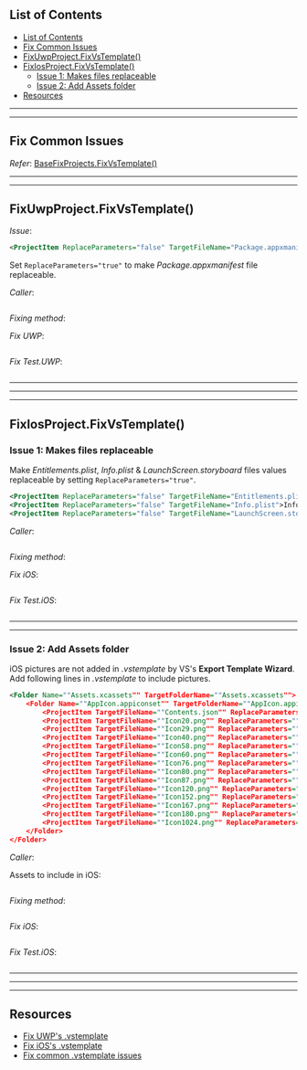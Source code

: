 ## List of Contents
- [List of Contents](#list-of-contents)
- [Fix Common Issues](#fix-common-issues)
- [FixUwpProject.FixVsTemplate()](#fixuwpprojectfixvstemplate)
- [FixIosProject.FixVsTemplate()](#fixiosprojectfixvstemplate)
  - [Issue 1: Makes files replaceable](#issue-1-makes-files-replaceable)
  - [Issue 2: Add Assets folder](#issue-2-add-assets-folder)
- [Resources](#resources)


___
___


## Fix Common Issues

*Refer*: [BaseFixProjects.FixVsTemplate()][1]


___
___


## FixUwpProject.FixVsTemplate()

*Issue*:

```xml
<ProjectItem ReplaceParameters="false" TargetFileName="Package.appxmanifest">Package.appxmanifest</ProjectItem>
```

Set `ReplaceParameters="true"` to make *Package.appxmanifest* file replaceable.

*Caller*:

```cs --region "Fix UWP" --source-file .\..\..\..\MvvmCross.Template\Program.cs --project .\..\..\..\MvvmCross.Template\MvvmCross.Template.csproj
```

*Fixing method*:

*Fix UWP*:

```cs --region "Make UWP Package.appxmanifest replaceable" --source-file .\..\..\..\MvvmCross.Template\FixUwpProject.cs --project .\..\..\..\MvvmCross.Template\MvvmCross.Template.csproj
```

*Fix Test.UWP*:

```cs --region "Make Test.UWP Package.appxmanifest replaceable" --source-file .\..\..\..\MvvmCross.Template\FixUwpProject.cs --project .\..\..\..\MvvmCross.Template\MvvmCross.Template.csproj
```



___
___
___



## FixIosProject.FixVsTemplate()

### Issue 1: Makes files replaceable

Make *Entitlements.plist*, *Info.plist* & *LaunchScreen.storyboard* files values replaceable by setting `ReplaceParameters="true"`.

```xml
<ProjectItem ReplaceParameters="false" TargetFileName="Entitlements.plist">Entitlements.plist</ProjectItem>
<ProjectItem ReplaceParameters="false" TargetFileName="Info.plist">Info.plist</ProjectItem>
<ProjectItem ReplaceParameters="false" TargetFileName="LaunchScreen.storyboard">LaunchScreen.storyboard</ProjectItem>
```

*Caller*:

```cs --region "Fix iOS" --source-file .\..\..\..\MvvmCross.Template\Program.cs --project .\..\..\..\MvvmCross.Template\MvvmCross.Template.csproj
```

*Fixing method*:

*Fix iOS*:

```cs --region "Make iOS files replaceable" --source-file .\..\..\..\MvvmCross.Template\FixIosProject.cs --project .\..\..\..\MvvmCross.Template\MvvmCross.Template.csproj
```

*Fix Test.iOS*:

```cs --region "Make Test.iOS files replaceable" --source-file .\..\..\..\MvvmCross.Template\FixIosProject.cs --project .\..\..\..\MvvmCross.Template\MvvmCross.Template.csproj
```

___
___


### Issue 2: Add Assets folder

iOS pictures are not added in *.vstemplate* by VS's **Export Template Wizard**.  
Add following lines in *.vstemplate* to include pictures.

```xml
<Folder Name=""Assets.xcassets"" TargetFolderName=""Assets.xcassets"">
    <Folder Name=""AppIcon.appiconset"" TargetFolderName=""AppIcon.appiconset"">
        <ProjectItem TargetFileName=""Contents.json"" ReplaceParameters=""true"">Contents.json</ProjectItem>
        <ProjectItem TargetFileName=""Icon20.png"" ReplaceParameters=""false"">Icon20.png</ProjectItem>
        <ProjectItem TargetFileName=""Icon29.png"" ReplaceParameters=""false"">Icon29.png</ProjectItem>
        <ProjectItem TargetFileName=""Icon40.png"" ReplaceParameters=""false"">Icon40.png</ProjectItem>
        <ProjectItem TargetFileName=""Icon58.png"" ReplaceParameters=""false"">Icon58.png</ProjectItem>
        <ProjectItem TargetFileName=""Icon60.png"" ReplaceParameters=""false"">Icon60.png</ProjectItem>
        <ProjectItem TargetFileName=""Icon76.png"" ReplaceParameters=""false"">Icon76.png</ProjectItem>
        <ProjectItem TargetFileName=""Icon80.png"" ReplaceParameters=""false"">Icon80.png</ProjectItem>
        <ProjectItem TargetFileName=""Icon87.png"" ReplaceParameters=""false"">Icon87.png</ProjectItem>
        <ProjectItem TargetFileName=""Icon120.png"" ReplaceParameters=""false"">Icon120.png</ProjectItem>
        <ProjectItem TargetFileName=""Icon152.png"" ReplaceParameters=""false"">Icon152.png</ProjectItem>
        <ProjectItem TargetFileName=""Icon167.png"" ReplaceParameters=""false"">Icon167.png</ProjectItem>
        <ProjectItem TargetFileName=""Icon180.png"" ReplaceParameters=""false"">Icon180.png</ProjectItem>
        <ProjectItem TargetFileName=""Icon1024.png"" ReplaceParameters=""false"">Icon1024.png</ProjectItem>
    </Folder>
</Folder>
```

*Caller*:

Assets to include in iOS:

```cs --region "Fix iOS" --source-file .\..\..\..\MvvmCross.Template\Program.cs --project .\..\..\..\MvvmCross.Template\MvvmCross.Template.csproj
```

*Fixing method*:

```cs --region "iOS Assets" --source-file .\..\..\..\MvvmCross.Template\FixIosProject.cs --project .\..\..\..\MvvmCross.Template\MvvmCross.Template.csproj
```

*Fix iOS*:

```cs --region "Add assets in iOS" --source-file .\..\..\..\MvvmCross.Template\FixIosProject.cs --project .\..\..\..\MvvmCross.Template\MvvmCross.Template.csproj
```

*Fix Test.iOS*:

```cs --region "Add assets in Test.iOS" --source-file .\..\..\..\MvvmCross.Template\FixIosProject.cs --project .\..\..\..\MvvmCross.Template\MvvmCross.Template.csproj
```



___
___
___



## Resources

* [Fix UWP's .vstemplate][2]
* [Fix iOS's .vstemplate][3]
* [Fix common .vstemplate issues][1]















[1]: ./../2.%20Fix%20Common%20Issues/3.%20Fix%20vstemplate.md#list-of-contents "Fix common issues in .vstemplate files."
[2]: https://dev.azure.com/prosocode/VS/_git/MvxTemplate?path=%2FMvvmCross.Template%2FFixUwpProject.cs&version=GBdev "Fix UWP's .vstemplate - Azure DevOps"
[3]: https://dev.azure.com/prosocode/VS/_git/MvxTemplate?path=%2FMvvmCross.Template%2FFixIosProject.cs&version=GBdev "Fix iOS's .vstemplate - Azure DevOps"
